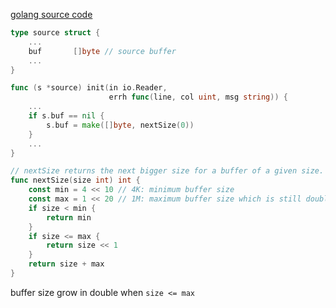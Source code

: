 [golang source code](https://github.com/golang/go/blob/master/src/cmd/compile/internal/syntax/source.go)

```go
type source struct {
	...
	buf       []byte // source buffer
	...
}

func (s *source) init(in io.Reader, 
					  errh func(line, col uint, msg string)) {
	...
	if s.buf == nil {
		s.buf = make([]byte, nextSize(0))
	}
	...
}

// nextSize returns the next bigger size for a buffer of a given size.
func nextSize(size int) int {
	const min = 4 << 10 // 4K: minimum buffer size
	const max = 1 << 20 // 1M: maximum buffer size which is still doubled
	if size < min {
		return min
	}
	if size <= max {
		return size << 1
	}
	return size + max
}
```


buffer size grow in double when `size <= max` 
